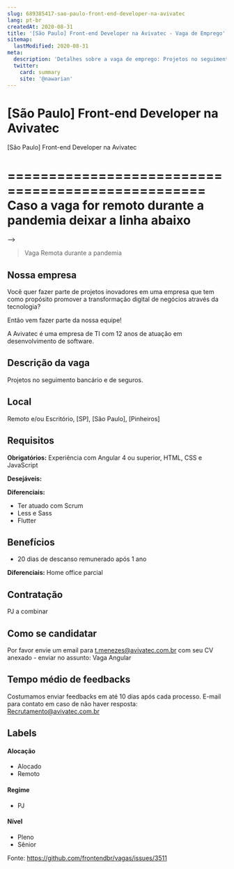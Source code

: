 ```yaml
---
slug: 689385417-sao-paulo-front-end-developer-na-avivatec
lang: pt-br
createdAt: 2020-08-31
title: '[São Paulo] Front-end Developer na Avivatec - Vaga de Emprego'
sitemap:
  lastModified: 2020-08-31
meta:
  description: 'Detalhes sobre a vaga de emprego: Projetos no seguimento bancário e de seguros.'
  twitter:
    card: summary
    site: '@nawarian'
---
```


# [São Paulo] Front-end Developer na Avivatec

[São Paulo] Front-end Developer na Avivatec

==================================================
Caso a vaga for remoto durante a pandemia deixar a linha abaixo
==================================================
-->
> Vaga Remota durante a pandemia

## Nossa empresa

Você quer fazer parte de projetos inovadores em uma empresa que tem como propósito promover a transformação digital de negócios através da tecnologia?

Então vem fazer parte da nossa equipe!

A Avivatec é uma empresa de TI com 12 anos de atuação em desenvolvimento de software.

## Descrição da vaga

Projetos no seguimento bancário e de seguros.

## Local

 Remoto e/ou Escritório, [SP], [São Paulo], [Pinheiros]

## Requisitos

**Obrigatórios:**
 Experiência com Angular 4 ou superior, HTML, CSS e JavaScript 


**Desejáveis:**


**Diferenciais:**
- Ter atuado com Scrum
- Less e Sass
- Flutter

## Benefícios
- 20 dias de descanso remunerado após 1 ano

**Diferenciais:**
Home office parcial 


## Contratação

PJ a combinar

## Como se candidatar

Por favor envie um email para t.menezes@avivatec.com.br com seu CV anexado - enviar no assunto: Vaga Angular

## Tempo médio de feedbacks

Costumamos enviar feedbacks em até 10 dias após cada processo.
E-mail para contato em caso de não haver resposta: Recrutamento@avivatec.com.br

## Labels
<!-- retire os labels que não fazem sentido à vaga -->

#### Alocação
- Alocado
- Remoto

#### Regime
- PJ

#### Nível
- Pleno
- Sênior





Fonte: https://github.com/frontendbr/vagas/issues/3511